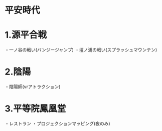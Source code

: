 # 平安時代
# 1.源平合戦
・一ノ谷の戦い(バンジージャンプ)
・壇ノ浦の戦い(スプラッシュマウンテン)
# 2.陰陽
・陰陽師(vrアトラクション)
# 3.平等院鳳凰堂
・レストラン
・プロジェクションマッピング(夜のみ)
